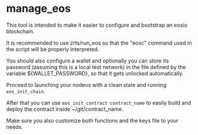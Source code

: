 # manage_eos

This tool is intended to make it easier to configure and bootstrap an eosio blockchain.

It is recommended to use zrts/run_eos so that the "eosc" command used in the script will be properly interpreted.

You should also configure a wallet and optionally you can store its password (assuming this is a local test network) in the file defined by the variable ${WALLET_PASSWORD}, so that it gets unlocked automatically.

Proceed to launching your nodeos with a clean state and running `eos_init_chain`.

After that you can use `eos_init_contract contract_name` to easily build and deploy the contract inside ~/git/contract_name.

Make sure you also customize both functions and the keys file to your needs.

